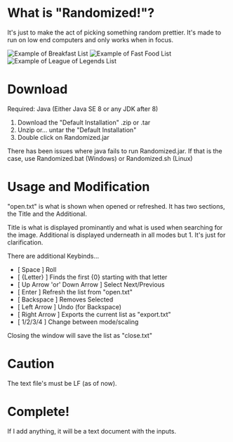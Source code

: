 # What is "Randomized!"?

It's just to make the act of picking something random prettier.
It's made to run on low end computers and only works when in focus.

![Example of Breakfast List](https://github.com/josuephyus/Randomized/tree/main/.images/Breakfast.png "Breakfast List")
![Example of Fast Food List](https://github.com/josuephyus/Randomized/tree/main/.images/FastFood.png "Fast Food List")
![Example of League of Legends List](https://github.com/josuephyus/Randomized/tree/main/.images/LeagueOfLegends.png "League of Legends List")

# Download

Required: Java (Either Java SE 8 or any JDK after 8)

1. Download the "Default Installation" .zip or .tar
2. Unzip or... untar the "Default Installation"
3. Double click on Randomized.jar

There has been issues where java fails to run Randomized.jar.
If that is the case, use Randomized.bat (Windows) or Randomized.sh (Linux)

# Usage and Modification

"open.txt" is what is shown when opened or refreshed.
It has two sections, the Title and the Additional.

Title is what is displayed prominantly and what is used when searching for the image.
Additional is displayed underneath in all modes but 1. It's just for clarification.

There are additional Keybinds...
- [ Space ] Roll
- [ {Letter} ] Finds the first {0} starting with that letter
- [ Up Arrow 'or' Down Arrow ] Select Next/Previous
- [ Enter ] Refresh the list from "open.txt"
- [ Backspace ] Removes Selected
- [ Left Arrow ] Undo (for Backspace)
- [ Right Arrow ] Exports the current list as "export.txt"
- [ 1/2/3/4 ] Change between mode/scaling

Closing the window will save the list as "close.txt"

# Caution

The text file's must be LF (as of now).

# Complete!

If I add anything, it will be a text document with the inputs.

